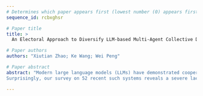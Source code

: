 ```yaml
--- 
# Determines which paper appears first (lowest number (0) appears first)
sequence_id: rcbxghsr

# Paper title 
title: >
  An Electoral Approach to Diversify LLM-based Multi-Agent Collective Decision-Making

# Paper authors 
authors: "Xiutian Zhao; Ke Wang; Wei Peng"

# Paper abstract 
abstract: "Modern large language models (LLMs) have demonstrated cooperative synergy on complex task-solving, and collective decision-making (CDM) is a pivotal component in LLM-based multi-agent collaboration frameworks.
Surprisingly, our survey on 52 recent such systems reveals a severe lack of diversity and heavy reliance on dictatorial and plurality voting for CDM. Using social choice theory as a lens, we critically examine widely-adopted CDM methods and identify their limitations. To enrich current monotonous and limited landscape of LLM-based CDM, we introduce 8 ordinal preferential voting mechanisms that can be easily integrated with various multi-agent frameworks. Our empirical case study on MMLU benchmark demonstrates that incorporating certain CDM methods alone can enhance the reasoning performance and robustness of some state-of-the-art LLMs, without any complex system designs. Furthermore, some CDM mechanisms generate positive synergies with as few as three agents, foreshadowing a profitable computation trade-off."

--- 
```

